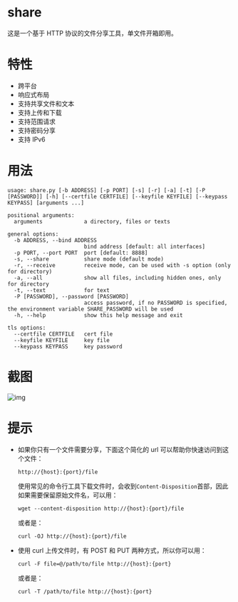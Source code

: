 # share
这是一个基于 HTTP 协议的文件分享工具，单文件开箱即用。

# 特性
- 跨平台
- 响应式布局
- 支持共享文件和文本
- 支持上传和下载
- 支持范围请求
- 支持密码分享
- 支持 IPv6

# 用法
```
usage: share.py [-b ADDRESS] [-p PORT] [-s] [-r] [-a] [-t] [-P [PASSWORD]] [-h] [--certfile CERTFILE] [--keyfile KEYFILE] [--keypass KEYPASS] [arguments ...]

positional arguments:
  arguments             a directory, files or texts

general options:
  -b ADDRESS, --bind ADDRESS
                        bind address [default: all interfaces]
  -p PORT, --port PORT  port [default: 8888]
  -s, --share           share mode (default mode)
  -r, --receive         receive mode, can be used with -s option (only for directory)
  -a, --all             show all files, including hidden ones, only for directory
  -t, --text            for text
  -P [PASSWORD], --password [PASSWORD]
                        access password, if no PASSWORD is specified, the environment variable SHARE_PASSWORD will be used
  -h, --help            show this help message and exit

tls options:
  --certfile CERTFILE   cert file
  --keyfile KEYFILE     key file
  --keypass KEYPASS     key password
```

# 截图
![img](https://github.com/beavailable/share/blob/main/screenshot.gif)

# 提示
- 如果你只有一个文件需要分享，下面这个简化的 url 可以帮助你快速访问到这个文件：
    ```
    http://{host}:{port}/file
    ```
    使用常见的命令行工具下载文件时，会收到`Content-Disposition`首部，因此如果需要保留原始文件名，可以用：
    ```
    wget --content-disposition http://{host}:{port}/file
    ```
    或者是：
    ```
    curl -OJ http://{host}:{port}/file
    ```
- 使用 curl 上传文件时，有 POST 和 PUT 两种方式，所以你可以用：
    ```
    curl -F file=@/path/to/file http://{host}:{port}
    ```
    或者是：
    ```
    curl -T /path/to/file http://{host}:{port}
    ```
